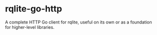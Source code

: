 # rqlite-go-http
A complete HTTP Go client for rqlite, useful on its own or as a foundation for higher-level libraries.
